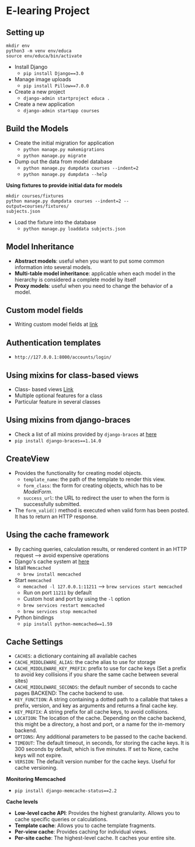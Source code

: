 # E-learing Project

## Setting up
```
mkdir env
python3 -m venv env/educa
source env/educa/bin/activate
```

- Install Django
    - `pip install Django==3.0`
- Manage image uploads
    - `pip install Pillow==7.0.0`
- Create a new project
    - `django-admin startproject educa .`
- Create a new application
    - `django-admin startapp courses`

## Build the Models
- Create the initial migration for application
    - `python manage.py makemigrations`
    - `python manage.py migrate`
- Dump out the data from model database
    - `python manage.py dumpdata courses --indent=2`
    - `python manage.py dumpdata --help`

**Using fixtures to provide initial data for models**
```
mkdir courses/fixtures
python manage.py dumpdata courses --indent=2 --output=courses/fixtures/
subjects.json
```
- Load the fixture into the database
    - `python manage.py loaddata subjects.json`

## Model Inheritance
- __Abstract models__: useful when you want to put some common information into several models.
- __Multi-table model inheritance__: applicable when each model in the hierarchy is considered a complete model by itself
- __Proxy models__: useful when you need to change the behavior of a model.

## Custom model fields
- Writing custom model fields at [link](https://docs.djangoproject.com/en/3.1/howto/custom-model-fields/)

## Authentication templates
- `http://127.0.0.1:8000/accounts/login/`

## Using mixins for class-based views
- Class- based views [Link](https://docs.djangoproject.com/en/3.1/topics/class-based-views/mixins/)
- Multiple optional features for a class
- Particular feature in several classes

## Using mixins from django-braces
- Check a list of all mixins provided by `django-braces` at [here](https://django-braces.readthedocs.io/en/latest/)
- `pip install django-braces==1.14.0`

## CreateView
- Provides the functionality for creating model objects.
    - `template_name`: the path of the template to render this view.
    - `form_class`: the form for creating objects, which has to be _ModelForm_.
    - `success_url`: the URL to redirect the user to when the form is successfully submitted.
- The `form_valid()` method is executed when valid form has been posted. It has to return an HTTP response.

## Using the cache framework
- By caching queries, calculation results, or rendered content in an HTTP request --> avoid expensive operations
- Django's cache system at [here](https://docs.djangoproject.com/en/3.1/topics/cache/)
- Istall `Memcached`
    - `brew install memcached`
- Start `memcached`
    - `memcached -l 127.0.0.1:11211` --> `brew services start memcached`
    - Run on port `11211` by default
    - Custom host and port by using the `-l` option
    - `brew services restart memcached`
    - `brew services stop memcached`
- Python bindings
    - `pip install python-memcached==1.59`

## Cache Settings
- `CACHES`: a dictionary containing all available caches
- `CACHE_MIDDLEWARE_ALIAS`: the cache alias to use for storage
- `CACHE_MIDDLEWARE_KEY_PREFIX`: prefix to use for cache keys (Set a prefix to avoid key collisions if you share the same cache between several sites)
- `CACHE_MIDDLEWARE_SECONDS`: the default number of seconds to cache pages
BACKEND: The cache backend to use.
- `KEY_FUNCTION`: A string containing a dotted path to a callable that takes
a prefix, version, and key as arguments and returns a final cache key.
- `KEY_PREFIX`: A string prefix for all cache keys, to avoid collisions.
- `LOCATION`: The location of the cache. Depending on the cache backend, this might be a directory, a host and port, or a name for the in-memory backend.
- `OPTIONS`: Any additional parameters to be passed to the cache backend.
- `TIMEOUT`: The default timeout, in seconds, for storing the cache keys. It is 300 seconds by default, which is five minutes. If set to None, cache keys will not expire.
- `VERSION`: The default version number for the cache keys. Useful for cache versioning.

**Monitoring Memcached**
- `pip install django-memcache-status==2.2`

**Cache levels**
- __Low-level cache API__: Provides the highest granularity. Allows you to cache specific queries or calculations.
- __Template cache__: Allows you to cache template fragments.
- __Per-view cache__: Provides caching for individual views.
- __Per-site cache__: The highest-level cache. It caches your entire site.
